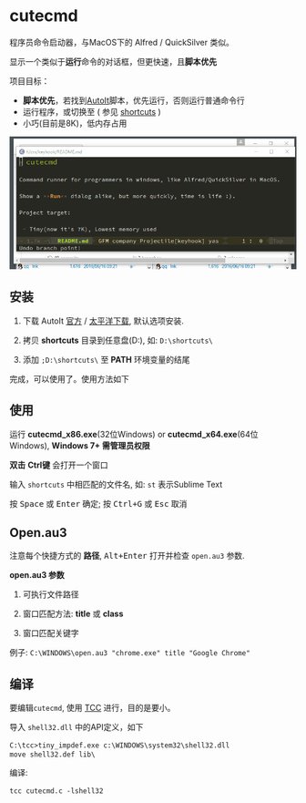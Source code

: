 # cutecmd

程序员命令启动器，与MacOS下的 Alfred / QuickSilver 类似。

显示一个类似于**运行**命令的对话框，但更快速，且**脚本优先**

项目目标：

 - **脚本优先**，若找到[AutoIt](https://www.autoitscript.com/site/autoit/)脚本，优先运行，否则运行普通命令行
 - 运行程序，或切换至 ( 参见 [shortcuts](shortcuts) )
 - 小巧(目前是8K)，低内存占用

![cutecmd snapshot](../screenshot.gif)


## 安装

1. 下载 AutoIt [官方](https://www.autoitscript.com/site/autoit/downloads/) / [太平洋下载](http://dl.pconline.com.cn/download/1057.html), 默认选项安装.

2. 拷贝 **shortcuts** 目录到任意盘(D:), 如: `D:\shortcuts\`

3. 添加 `;D:\shortcuts\` 至 **PATH** 环境变量的结尾

完成，可以使用了。使用方法如下

## 使用

运行 **cutecmd_x86.exe**(32位Windows) or **cutecmd_x64.exe**(64位Windows), **Windows 7+ 需管理员权限**

**双击** **Ctrl键** 会打开一个窗口

输入 `shortcuts` 中相匹配的文件名, 如: `st` 表示Sublime Text

按 <kbd>Space</kbd> 或 <kbd>Enter</kbd> 确定; 按 <kbd>Ctrl+G</kbd> 或 <kbd>Esc</kbd> 取消


## Open.au3

注意每个快捷方式的 **路径**, <kbd>Alt+Enter</kbd> 打开并检查 `open.au3` 参数.

**open.au3 参数**

1. 可执行文件路径

2. 窗口匹配方法: **title** 或 **class**

3. 窗口匹配关键字

例子: `C:\WINDOWS\open.au3 "chrome.exe" title "Google Chrome"`


## 编译

要编辑`cutecmd`, 使用 [TCC](http://bellard.org/tcc/) 进行，目的是要小。

导入 `shell32.dll` 中的API定义，如下

    C:\tcc>tiny_impdef.exe c:\WINDOWS\system32\shell32.dll
    move shell32.def lib\

编译:

    tcc cutecmd.c -lshell32






